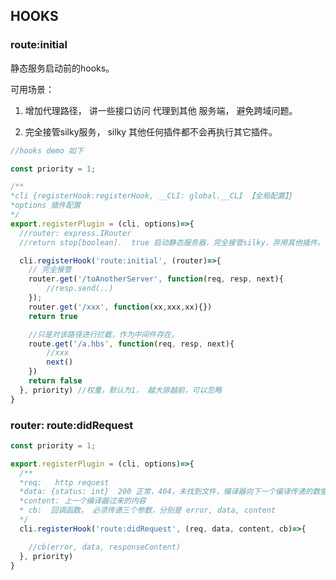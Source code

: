 ## HOOKS

### route:initial

静态服务启动前的hooks。 

可用场景：

1. 增加代理路径， 讲一些接口访问 代理到其他 服务端， 避免跨域问题。

2. 完全接管silky服务， silky 其他任何插件都不会再执行其它插件。

```js
//hooks demo 如下

const priority = 1;

/**
*cli {registerHook:registerHook, __CLI: global.__CLI 【全局配置】}
*options 插件配置
*/
export.registerPlugin = (cli, options)=>{
  //router: express.IRouter
  //return stop[boolean].  true 启动静态服务器，完全接管silky，弃用其他插件。  为false时，作为中间件存在, 默认为false

  cli.registerHook('route:initial', (router)=>{
    // 完全接管
    router.get('/toAnotherServer', function(req, resp, next){
        //resp.send(..)
    });
    router.get('/xxx', function(xx,xxx,xx){})
    return true

    //只是対该路径进行拦截，作为中间件存在。
    route.get('/a.hbs', function(req, resp, next){
        //xxx
        next()
    })
    return false
  }, priority) //权重，默认为1， 越大排越前，可以忽略
}

```


### router: route:didRequest


```js
const priority = 1;

export.registerPlugin = (cli, options)=>{
  /**
  *req:   http request
  *data: {status: int}  200 正常，404，未找到文件，编译器向下一个编译传递的数据可以存在这个里面
  *content: 上一个编译器过来的内容
  * cb:  回调函数。 必须传递三个参数，分别是 error, data, content
  */
  cli.registerHook('route:didRequest', (req, data, content, cb)=>{

    //cb(error, data, responseContent)
  }, priority)
}
```